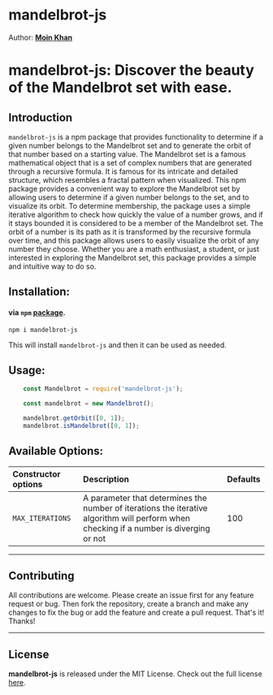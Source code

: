 mandelbrot-js
=======

Author: **[Moin Khan](https://github.com/mo-inkhan)**

# mandelbrot-js: Discover the beauty of the Mandelbrot set with ease.

## Introduction

`mandelbrot-js` is a npm package that provides functionality to determine if a given number belongs to the Mandelbrot set and to generate the orbit of that number based on a starting value. The Mandelbrot set is a famous mathematical object that is a set of complex numbers that are generated through a recursive formula. It is famous for its intricate and detailed structure, which resembles a fractal pattern when visualized. This npm package provides a convenient way to explore the Mandelbrot set by allowing users to determine if a given number belongs to the set, and to visualize its orbit. To determine membership, the package uses a simple iterative algorithm to check how quickly the value of a number grows, and if it stays bounded it is considered to be a member of the Mandelbrot set. The orbit of a number is its path as it is transformed by the recursive formula over time, and this package allows users to easily visualize the orbit of any number they choose. Whether you are a math enthusiast, a student, or just interested in exploring the Mandelbrot set, this package provides a simple and intuitive way to do so.

## Installation:

#### via `npm` [package](https://www.npmjs.com/package/mandelbrot).

    npm i mandelbrot-js

This will install `mandelbrot-js` and then it can be used as needed.

## Usage:

```ts
    const Mandelbrot = require('mandelbrot-js');

    const mandelbrot = new Mandelbrot();

    mandelbrot.getOrbit([0, 1]);
    mandelbrot.isMandelbrot([0, 1]);
```

## Available Options:

| Constructor options | Description                                                                                                                             | Defaults |
| :------------------ | :-------------------------------------------------------------------------------------------------------------------------------------- | :------- |
| `MAX_ITERATIONS`    | A parameter that determines the number of iterations the iterative algorithm will perform when checking if a number is diverging or not | 100      |

---

## Contributing
All contributions are welcome. Please create an issue first for any feature request
or bug. Then fork the repository, create a branch and make any changes to fix the bug
or add the feature and create a pull request. That's it!
Thanks!

---

## License
**mandelbrot-js** is released under the MIT License.
Check out the full license [here](LICENSE).

